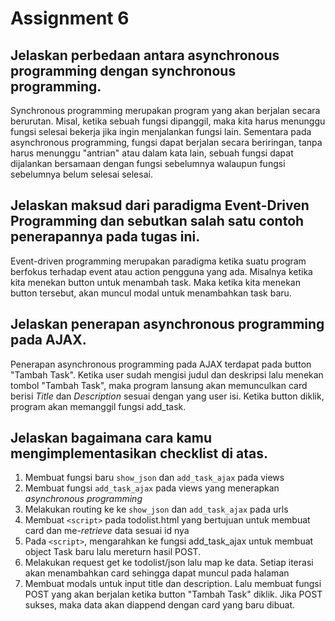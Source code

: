 # Assignment 6

## Jelaskan perbedaan antara asynchronous programming dengan synchronous programming.
Synchronous programming merupakan program yang akan berjalan secara berurutan. Misal, ketika sebuah fungsi dipanggil, maka kita harus menunggu fungsi selesai bekerja jika ingin menjalankan fungsi lain.
Sementara pada asynchronous programming, fungsi dapat berjalan secara beriringan, tanpa harus menunggu "antrian" atau dalam kata lain, sebuah fungsi dapat dijalankan bersamaan dengan fungsi sebelumnya walaupun fungsi sebelumnya belum selesai selesai.

## Jelaskan maksud dari paradigma Event-Driven Programming dan sebutkan salah satu contoh penerapannya pada tugas ini.
Event-driven programming merupakan paradigma ketika suatu program berfokus terhadap event atau action pengguna yang ada. Misalnya ketika kita menekan button untuk menambah task. Maka ketika kita menekan button tersebut, akan muncul modal untuk menambahkan task baru.

## Jelaskan penerapan asynchronous programming pada AJAX.
Penerapan asynchronous programming pada AJAX terdapat pada button "Tambah Task". Ketika user sudah mengisi judul dan deskripsi lalu menekan tombol "Tambah Task", maka program lansung akan memunculkan card berisi _Title_ dan _Description_ sesuai dengan yang user isi. Ketika button diklik, program akan memanggil fungsi add_task.

## Jelaskan bagaimana cara kamu mengimplementasikan checklist di atas.
1. Membuat fungsi baru `show_json` dan `add_task_ajax` pada views
2. Membuat fungsi `add_task_ajax` pada views yang menerapkan _asynchronous programming_
3. Melakukan routing ke ke `show_json` dan `add_task_ajax` pada urls
4. Membuat `<script>` pada todolist.html yang bertujuan untuk membuat card dan me-_retrieve_ data sesuai id nya
5. Pada `<script>`, mengarahkan ke fungsi add_task_ajax untuk membuat object Task baru lalu mereturn hasil POST.
6. Melakukan request get ke todolist/json lalu map ke data. Setiap iterasi akan menambahkan card sehingga dapat muncul pada halaman
7. Membuat modals untuk input title dan description. Lalu membuat fungsi POST yang akan berjalan ketika button "Tambah Task" diklik. Jika POST sukses, maka data akan diappend dengan card yang baru dibuat.